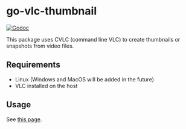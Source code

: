 # go-vlc-thumbnail
[![Godoc](http://img.shields.io/badge/go-documentation-blue.svg?style=flat-square)](https://pkg.go.dev/github.com/mrwaggel/go-vlc-thumbnail)

This package uses CVLC (command line VLC) to create thumbnails or snapshots from video files.

## Requirements
- Linux (Windows and MacOS will be added in the future)
- VLC installed on the host

## Usage
See [this page](https://mrwaggel.be/page/go-vlc-thumbnail).